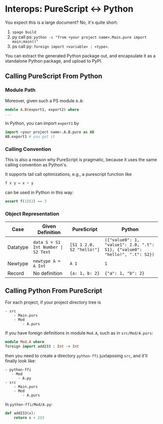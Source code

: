 
# Interops: PureScript <-> Python 

You expect this is a large document? No, it's quite short:
1. `spago build`
2. py call ps: `python -c "from <your project name>.Main.pure import main;main()"`
3. ps call py: `foreign import <variable> : <type>`.

You can extract the generated Python package out, and encapsulate it as a standalone Python package, and upload to PyPI.


## Calling PureScript From Python

### Module Path


Moreover, given such a PS module `A.B`:

```purescript
module A.B(export1, export2) where
...
```

In Python, you can import `export1` by

```python
import <your project name>.A.B.pure as AB
AB.export1 # you got it
```

### Calling Convention

This is also a reason why PureScript is pragmatic,
because it uses the same calling convention as Python's.

It supports tail call optimizations, e.g., a purescript function like

```purescript
f x y = x + y
```

can be used in Python in this way:

```python
assert f(1)(2) == 3
```


### Object Representation


| Case     | Given Definition                   | PureScript                | Python                                                                                |
|----------|------------------------------------|---------------------------|---------------------------------------------------------------------------------------|
| Datatype | `data S = S1 Int Number \| S2 Text` | `[S1 1 2.0, S2 "hello!"]` | `({"value0": 1, "value1": 2.0, ".t": S1}, {"value0": "hello!", ".t": S2})` |
| Newtype  | `newtype A = A Int`                | `A 1`                     | `1`                                                                                   |
| Record   | No definition                      | `{a: 1, b: 2}`            | `{"a": 1, "b": 2}`                                                                    |



## Calling Python From PureScript

For each project,
if your project directory tree is

```
- src
    - Main.purs
    - Mod
        - A.purs
```

If you have foreign definitions in module `Mod.A`, such as in `src/Mod/A.purs`:

```purescript
module Mod.A where
foreign import add233 : Int -> Int
```

then you need to create a directory `python-ffi` juxtaposing `src`, and it'll finally look like:

```
- python-ffi
   - Mod
      - A.py
- src
    - Main.purs
    - Mod
        - A.purs
```

In `python-ffi/Mod/A.py`:

```python
def add233(x):
    return x + 233
```